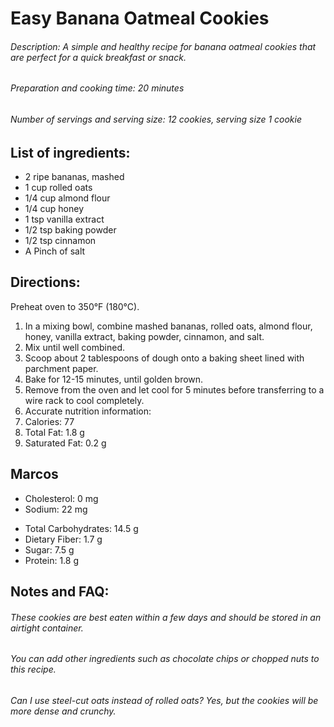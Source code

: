 # Easy Banana Oatmeal Cookies




###### Description: A simple and healthy recipe for banana oatmeal cookies that are perfect for a quick breakfast or snack.

###### Preparation and cooking time: 20 minutes

###### Number of servings and serving size: 12 cookies, serving size 1 cookie

## List of ingredients:

* 2 ripe bananas, mashed
* 1 cup rolled oats
* 1/4 cup almond flour
* 1/4 cup honey
* 1 tsp vanilla extract
* 1/2 tsp baking powder
* 1/2 tsp cinnamon
* A Pinch of salt

## Directions:

Preheat oven to 350°F (180°C).
1. In a mixing bowl, combine mashed bananas, rolled oats, almond flour, honey, vanilla extract, baking powder, cinnamon, and salt.
2. Mix until well combined.
3. Scoop about 2 tablespoons of dough onto a baking sheet lined with parchment paper.
4. Bake for 12-15 minutes, until golden brown.
5. Remove from the oven and let cool for 5 minutes before transferring to a wire rack to cool completely.
6. Accurate nutrition information:
7. Calories: 77
8. Total Fat: 1.8 g
9. Saturated Fat: 0.2 g

##  Marcos
+ Cholesterol: 0 mg
+ Sodium: 22 mg
* Total Carbohydrates: 14.5 g
* Dietary Fiber: 1.7 g
* Sugar: 7.5 g
* Protein: 1.8 g


## Notes and FAQ:

###### These cookies are best eaten within a few days and should be stored in an airtight container.
###### You can add other ingredients such as chocolate chips or chopped nuts to this recipe.
###### Can I use steel-cut oats instead of rolled oats? Yes, but the cookies will be more dense and crunchy.
